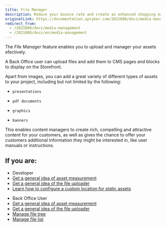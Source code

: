 ```yaml
---
title: File Manager
description: Reduce your bounce rate and create an enhanced shopping experience by providing impactful visuals while simultaneously maintaining fast response times.
originalLink: https://documentation.spryker.com/2021080/docs/media-management
redirect_from:
  - /2021080/docs/media-management
  - /2021080/docs/en/media-management
---
```


The *FIle Manager* feature enables you to upload and manager your assets efectively.

A Back Office user can upload files and add them to CMS pages and blocks to display on the Storefront.

Apart from images, you can add a great variety of different types of assets to your project, including but not limited by the following:

*     presentations
*     pdf documents
*     graphics
*     banners

This enables content managers to create rich, compelling and attractive content for your customers, as well as gives the chance to offer your customers additional information they might be interested in, like user manuals or instructions.




## If you are:

<div class="mr-container">
    <div class="mr-list-container">
        <!-- col1 -->
        <div class="mr-col">
            <ul class="mr-list mr-list-green">
                <li class="mr-title">Developer</li>
                <li><a href="https://documentation.spryker.com/docs/asset-management" class="mr-link">Get a general idea of asset measurement</a></li>
                <li><a href="https://documentation.spryker.com/docs/file-uploader" class="mr-link">Get a general idea of the file uploader</a></li>
                <li><a href="https://documentation.spryker.com/docs/custom-location-for-static-assets" class="mr-link">Learn how to configure a custom location for static assets</a></li>
            </ul>
        </div>
        <!-- col2 -->
        <div class="mr-col">
            <ul class="mr-list mr-list-blue">
                <li class="mr-title"> Back Office User</li>
            <li><a href="https://documentation.spryker.com/docs/asset-management" class="mr-link">Get a general idea of asset measurement</a></li>
                <li><a href="https://documentation.spryker.com/docs/file-uploader" class="mr-link">Get a general idea of the file uploader</a></li>
                <li><a href="https://documentation.spryker.com/docs/managing-file-tree" class="mr-link">Manage file tree</a></li>
                <li><a href="https://documentation.spryker.com/docs/managing-file-list" class="mr-link">Manage file list</a></li>
            </ul>
        </div>
    </div>
</div>
